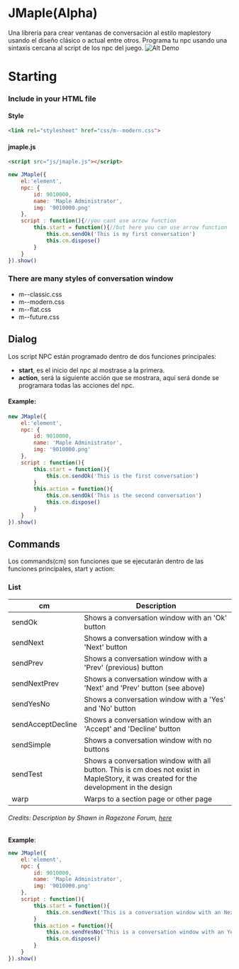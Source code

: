 JMaple(Alpha)
=======================

Una librería para crear ventanas de conversación al estilo maplestory usando el diseño clásico o actual entre otros. Programa tu npc usando una sintaxis cercana al script de los npc del juego.
![Alt Demo](http://img.fenixzone.net/i/2W6b9CG.png)
# Starting
### Include in your HTML file
#### Style
```html
<link rel="stylesheet" href="css/m--modern.css">
```

#### jmaple.js
```html
<script src="js/jmaple.js"></script>
```
```javascript
new JMaple({
    el:'element',
    npc: {
        id: 9010000,
        name: 'Maple Administrator',
        img: '9010000.png'
    },
    script : function(){//you cant use arrow function
        this.start = function(){//but here you can use arrow function
            this.cm.sendOk('This is my first conversation')
            this.cm.dispose()
        }
    }
}).show()
```

### There are many styles of conversation window
* m--classic.css
* m--modern.css
* m--flat.css
* m--future.css

## Dialog
Los script NPC están programado dentro de dos funciones principales:
* __start__, es el inicio del npc al mostrase a la primera.
* __action__, será la siguiente acción que se mostrara, aquí será donde se programara todas las acciones del npc.
#### Example:
```javascript
new JMaple({
    el:'element',
    npc: {
        id: 9010000,
        name: 'Maple Administrator',
        img: '9010000.png'
    },
    script : function(){
        this.start = function(){
            this.cm.sendOk('This is the first conversation')
        }
        this.action = function(){
            this.cm.sendOk('This is the second conversation')
            this.cm.dispose()
        }
    }
}).show()
```
## Commands
Los commands(cm) son funciones que se ejecutarán dentro de las funciones principales, start y action:
### List
| cm | Description |
| -- | ----------- |
| sendOk | Shows a conversation window with an 'Ok' button |
| sendNext | Shows a conversation window with a 'Next' button |
| sendPrev | Shows a conversation window with a 'Prev' (previous) button |
| sendNextPrev | Shows a conversation window with a 'Next' and 'Prev' button (see above) |
| sendYesNo | Shows a conversation window with a 'Yes' and 'No' button |
| sendAcceptDecline | Shows a conversation window with an 'Accept' and 'Decline' button |
| sendSimple | Shows a conversation window with no buttons |
| sendTest | Shows a conversation window with all button. This is cm does not exist in MapleStory, it was created for the development in the design |
| warp | Warps to a section page or other page |
###### Credits: Description by Shawn in Ragezone Forum, [here](http://forum.ragezone.com/f428/add-learning-npcs-start-finish-643364/)

__Example__:
```javascript
new JMaple({
    el:'element',
    npc: {
        id: 9010000,
        name: 'Maple Administrator',
        img: '9010000.png'
    },
    script : function(){
        this.start = function(){
            this.cm.sendNext('This is a conversation window with an Next button')
        }
        this.action = function(){
            this.cm.sendYesNo('This is a conversation window with an Yes and No button')
            this.cm.dispose()
        }
    }
}).show()
```